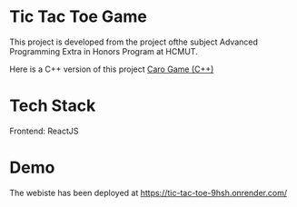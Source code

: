 # Tic Tac Toe Game

This project is developed from the project ofthe subject Advanced Programming Extra in Honors Program at HCMUT. 

Here is a C++ version of this project [Caro Game (C++)](https://github.com/anduckhmt146/CaroGame)

# Tech Stack

Frontend: ReactJS

# Demo

The webiste has been deployed at https://tic-tac-toe-9hsh.onrender.com/
